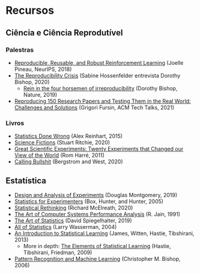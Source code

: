 

# Recursos


## Ciência e Ciência Reprodutível


### Palestras

-   [Reproducible, Reusable, and Robust Reinforcement Learning](https://www.youtube.com/watch?v=Kee4ch3miVA) (Joelle Pineau, NeurIPS, 2018)
-   [The Reproducibility Crisis](https://www.youtube.com/watch?v=v778svukrtU) (Sabine Hossenfelder entrevista Dorothy Bishop, 2020)
    -   [Rein in the four horsemen of irreproducibility](https://www.nature.com/articles/d41586-019-01307-2) (Dorothy Bishop, Nature, 2019)
-   [Reproducing 150 Research Papers and Testing Them in the Real World: Challenges and Solutions](https://webinars.on24.com/acm/fursin) (Grigori Fursin, ACM Tech Talks, 2021)


### Livros

-   [Statistics Done Wrong](https://www.statisticsdonewrong.com/) (Alex Reinhart, 2015)
-   [Science Fictions](https://us.macmillan.com/books/9781250222695) (Stuart Ritchie, 2020)
-   [Great Scientific Experiments: Twenty Experiments that Changed our View of the World](https://store.doverpublications.com/0486422631.html) (Rom Harré, 2011)
-   [Calling Bullshit](https://www.callingbullshit.org/) (Bergstrom and West, 2020)


## Estatística

-   [Design and Analysis of Experiments](https://www.wiley.com/en-us/Design+and+Analysis+of+Experiments%2C+10th+Edition-p-9781119492443) (Douglas Montgomery, 2019)
-   [Statistics for Experimenters](https://www.wiley.com/en-us/Statistics+for+Experimenters%3A+Design%2C+Innovation%2C+and+Discovery%2C+2nd+Edition-p-9780471718130) (Box, Hunter, and Hunter, 2005)
-   [Statistical Rethinking](https://xcelab.net/rm/statistical-rethinking/) (Richard McElreath, 2020)
-   [The Art of Computer Systems Performance Analysis](https://www.cs.wustl.edu/~jain/books/perfbook.htm) (R. Jain, 1991)
-   [The Art of Statistics](https://www.goodreads.com/book/show/43722897-the-art-of-statistics) (David Spiegelhalter, 2019)
-   [All of Statistics](https://link.springer.com/book/10.1007/978-0-387-21736-9) (Larry Wasserman, 2004)
-   [An Introduction to Statistical Learning](https://link.springer.com/book/10.1007/978-1-4614-7138-7) (James, Witten, Hastie, Tibshirani, 2013)
    -   More in depth: [The Elements of Statistical Learning](https://link.springer.com/book/10.1007/978-0-387-84858-7) (Hastie, Tibshirani, Friedman, 2009)
-   [Pattern Recognition and Machine Learning](http://users.isr.ist.utl.pt/~wurmd/Livros/school/Bishop%20-%20Pattern%20Recognition%20And%20Machine%20Learning%20-%20Springer%20%202006.pdf) (Christopher M. Bishop, 2006)
